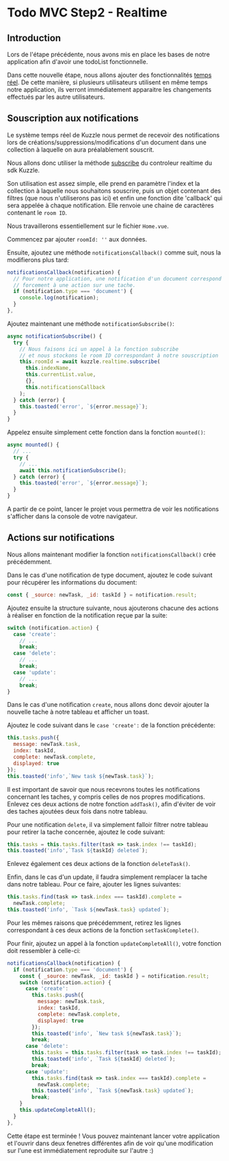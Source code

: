 # Todo MVC Step2 - Realtime
## Introduction

Lors de l'étape précédente, nous avons mis en place les bases de notre 
application afin d'avoir une todoList fonctionnelle.

Dans cette nouvelle étape, nous allons ajouter des fonctionnalités [temps réel](https://docs.kuzzle.io/sdk-reference/js/6/realtime-notifications/).
De cette manière, si plusieurs utilisateurs utilisent en même temps notre 
application, ils verront immédiatement apparaitre les changements effectués par
les autre utilisateurs.

## Souscription aux notifications
Le système temps réel de Kuzzle nous permet de recevoir des notifications lors
de créations/suppressions/modifications d'un document dans une collection à 
laquelle on aura préalablement souscrit.

Nous allons donc utiliser la méthode [subscribe](https://docs.kuzzle.io/sdk-reference/js/6/realtime/subscribe/) du controleur realtime du sdk Kuzzle.

Son utilisation est assez simple, elle prend en paramètre l'index et la 
collection à laquelle nous souhaitons souscrire, puis un objet contenant 
des filtres (que nous n'utiliserons pas ici) et enfin une fonction dite 
'callback' qui sera appelée à chaque notification. Elle renvoie une chaine
de caractères contenant le `room ID`.

Nous travaillerons essentiellement sur le fichier `Home.vue`.

Commencez par ajouter `roomId: ''` aux données.

Ensuite, ajoutez une méthode `notificationsCallback()` comme suit,
nous la modifierons plus tard: 
```js
notificationsCallback(notification) {
  // Pour notre application, une notification d'un document correspond
  // forcement à une action sur une tache. 
  if (notification.type === 'document') {
    console.log(notification);
  }
},
```

Ajoutez maintenant une méthode `notificationSubscribe()`:
```js
async notificationSubscribe() {
  try {
    // Nous faisons ici un appel à la fonction subscribe
    // et nous stockons le room ID correspondant à notre souscription
    this.roomId = await kuzzle.realtime.subscribe(
      this.indexName,
      this.currentList.value,
      {},
      this.notificationsCallback
    );
  } catch (error) {
    this.toasted('error', `${error.message}`);
  }
}
```

Appelez ensuite simplement cette fonction dans la fonction `mounted()`:
```js
async mounted() {
  // ...
  try {
    // ...
    await this.notificationSubscribe();
  } catch (error) {
    this.toasted('error', `${error.message}`);
  }
}
```

A partir de ce point, lancer le projet vous permettra de voir les notifications
s'afficher dans la console de votre navigateur.

## Actions sur notifications
Nous allons maintenant modifier la fonction `notificationsCallback()` 
crée précédemment.

Dans le cas d'une notification de type document, ajoutez le code suivant pour 
récupérer les informations du document:
```js
const { _source: newTask, _id: taskId } = notification.result;
```

Ajoutez ensuite la structure suivante, nous ajouterons chacune des actions à
réaliser en fonction de la notification reçue par la suite:
```js
switch (notification.action) {
  case 'create':
    // ...
    break;
  case 'delete':
    // ...
    break;
  case 'update':
    // ...
    break;
}
```

Dans le cas d'une notification `create`, nous allons donc devoir ajouter la
nouvelle tache à notre tableau et afficher un toast.

Ajoutez le code suivant dans le `case 'create':` de la fonction précédente:
```js
this.tasks.push({
  message: newTask.task,
  index: taskId,
  complete: newTask.complete,
  displayed: true
});
this.toasted('info',`New task ${newTask.task}`);
```
Il est important de savoir que nous recevrons toutes les notifications
concernant les taches, y compris celles de nos propres modifications.
Enlevez ces deux actions de notre fonction `addTask()`, afin d'éviter de voir
des taches ajoutées deux fois dans notre tableau.

Pour une notification `delete`, il va simplement falloir filtrer notre tableau
pour retirer la tache concernée, ajoutez le code suivant: 
```js
this.tasks = this.tasks.filter(task => task.index !== taskId);
this.toasted('info',`Task ${taskId} deleted`);
```

Enlevez également ces deux actions de la fonction `deleteTask()`.

Enfin, dans le cas d'un update, il faudra simplement remplacer la tache dans
notre tableau. Pour ce faire, ajouter les lignes suivantes: 
```js
this.tasks.find(task => task.index === taskId).complete =
  newTask.complete;
this.toasted('info', `Task ${newTask.task} updated`);
```

Pour les mêmes raisons que précédemment, retirez les lignes correspondant
à ces deux actions de la fonction `setTaskComplete()`.


Pour finir, ajoutez un appel à la fonction `updateCompleteAll()`, votre fonction doit ressembler à celle-ci:
```js
notificationsCallback(notification) {
  if (notification.type === 'document') {
    const { _source: newTask, _id: taskId } = notification.result;
    switch (notification.action) {
      case 'create':
        this.tasks.push({
          message: newTask.task,
          index: taskId,
          complete: newTask.complete,
          displayed: true
        });
        this.toasted('info', `New task ${newTask.task}`);
        break;
      case 'delete':
        this.tasks = this.tasks.filter(task => task.index !== taskId);
        this.toasted('info', `Task ${taskId} deleted`);
        break;
      case 'update':
        this.tasks.find(task => task.index === taskId).complete =
          newTask.complete;
        this.toasted('info', `Task ${newTask.task} updated`);
        break;
    }
    this.updateCompleteAll();
  }
},
```

Cette étape est terminée ! 
Vous pouvez maintenant lancer votre application et l'ouvrir dans deux fenetres
différentes afin de voir qu'une modification sur l'une est immédiatement
reproduite sur l'autre :)